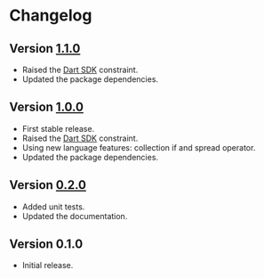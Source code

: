 # Changelog

## Version [1.1.0](https://github.com/cedx/grinder-coveralls/compare/v1.0.0...v1.1.0)
- Raised the [Dart SDK](https://dart.dev/tools/sdk) constraint.
- Updated the package dependencies.

## Version [1.0.0](https://github.com/cedx/grinder-coveralls/compare/v0.2.0...v1.0.0)
- First stable release.
- Raised the [Dart SDK](https://dart.dev/tools/sdk) constraint.
- Using new language features: collection if and spread operator.
- Updated the package dependencies.

## Version [0.2.0](https://github.com/cedx/grinder-coveralls/compare/v0.1.0...v0.2.0)
- Added unit tests.
- Updated the documentation.

## Version 0.1.0
- Initial release.
